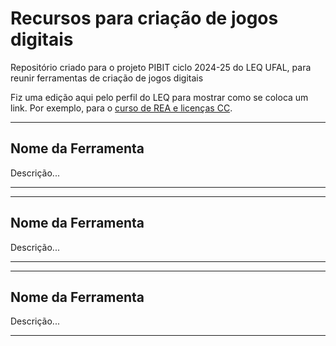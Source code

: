 # Recursos para criação de jogos digitais

Repositório criado para o projeto PIBIT ciclo 2024-25 do LEQ UFAL, para reunir ferramentas de criação de jogos digitais

Fiz uma edição aqui pelo perfil do LEQ para mostrar como se coloca um link. Por exemplo, para o [curso de REA e licenças CC](https://marcosvital.github.io/Curso-REA/).

***
## Nome da Ferramenta

Descrição...

***

***
## Nome da Ferramenta

Descrição...

***

***
## Nome da Ferramenta

Descrição...

***

